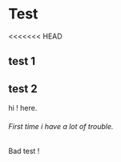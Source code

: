 # Test

<<<<<<< HEAD

## test 1

## test 2

hi ! here.

###### First time i have a lot of trouble.

Bad test !
